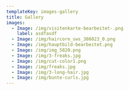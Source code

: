 ```yaml
---
templateKey: images-gallery
title: Gallery
images:
  - Image: /img/visitenkarte-bearbeitet-.png
    label: asdfasdf
  - Image: /img/haircore_sws_386023_0.png
  - Image: /img/hauptbild-bearbeitet.png
  - Image: /img/img_5820.png
  - Image: /img/3-freaks.jpg
  - Image: /img/cut-color1.png
  - Image: /img/freaks.jpg
  - Image: /img/3-long-hair.jpg
  - Image: /img/bunte-curls.jpg
---
```


